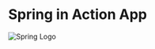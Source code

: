 # Spring in Action App

![Spring Logo](https://spring.io/images/projects/spring-framework-3e73282f42c4b88e0ccffe8e0310cf02.svg)

